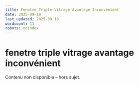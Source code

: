 ```yaml
---
title: Fenetre Triple Vitrage Avantage Inconvénient
date: 2025-09-18
last_updated: 2025-09-18
wordcount: 11
robots: noindex
---
```


# fenetre triple vitrage avantage inconvénient

Contenu non disponible – hors sujet.